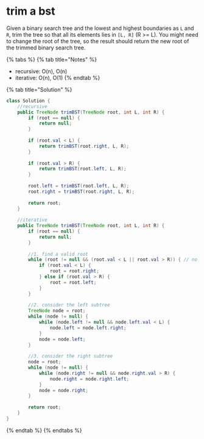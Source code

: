 # trim a bst

Given a binary search tree and the lowest and highest boundaries as `L` and `R`, trim the tree so that all its elements lies in `[L, R]` \(R &gt;= L\). You might need to change the root of the tree, so the result should return the new root of the trimmed binary search tree.

{% tabs %}
{% tab title="Notes" %}
* recursive: O\(n\), O\(n\)
* iterative: O\(n\), O\(1\)
{% endtab %}

{% tab title="Solution" %}
```java
class Solution {
    //recursive
    public TreeNode trimBST(TreeNode root, int L, int R) {
        if (root == null) {
            return null;
        }
        
        if (root.val < L) {
            return trimBST(root.right, L, R);
        } 
        
        if (root.val > R) {
            return trimBST(root.left, L, R);
        }
        
        root.left = trimBST(root.left, L, R);
        root.right = trimBST(root.right, L, R);
        
        return root;
    }
    
    //iterative
    public TreeNode trimBST(TreeNode root, int L, int R) {
        if (root == null) {
            return null;
        }
        
        //1. find a valid root
        while (root != null && (root.val < L || root.val > R)) { // no node in L, R possibly
            if (root.val < L) {
                root = root.right;
            } else if (root.val > R) {
                root = root.left;
            }
        }
    
        //2. consider the left subtree
        TreeNode node = root;
        while (node != null) {
            while (node.left != null && node.left.val < L) {
                node.left = node.left.right;
            }
            node = node.left;
        }
        
        //3. consider the right subtree
        node = root;
        while (node != null) {
            while (node.right != null && node.right.val > R) {
                node.right = node.right.left;
            }
            node = node.right;
        }
        
        return root;
    }
}
```
{% endtab %}
{% endtabs %}


